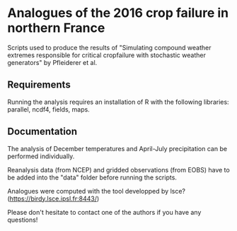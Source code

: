 # Analogues of the 2016 crop failure in northern France

Scripts used to produce the results of "Simulating compound weather extremes responsible for critical cropfailure with stochastic weather generators" by Pfleiderer et al.

## Requirements

Running the analysis requires an installation of R with the following libraries: parallel, ncdf4, fields, maps.

## Documentation

The analysis of December temperatures and April-July precipitation can be performed individually.

Reanalysis data (from NCEP) and gridded observations (from EOBS) have to be added into the "data" folder before running the scripts.

Analogues were computed with the tool developped by lsce? (https://birdy.lsce.ipsl.fr:8443/)

Please don't hesitate to contact one of the authors if you have any questions!
